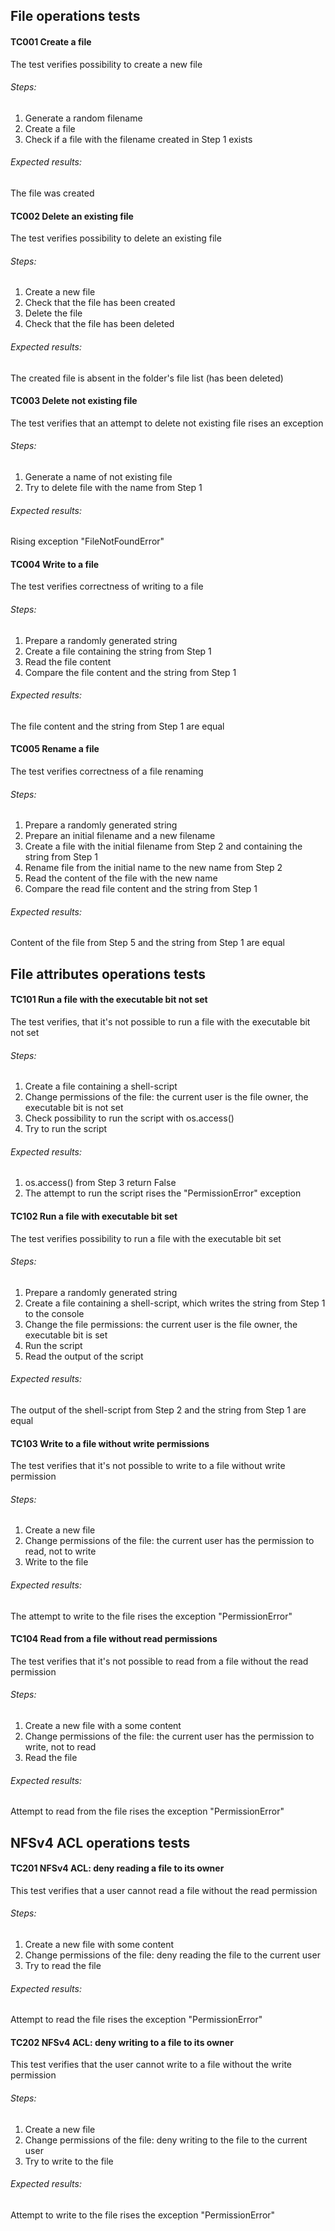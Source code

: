 ## File operations tests


#### TC001 Create a file

The test verifies possibility to create a new file

###### Steps:
1. Generate a random filename
2. Create a file
3. Check if a file with the filename created in Step 1 exists

###### Expected results:
The file was created


#### TC002 Delete an existing file

The test verifies possibility to delete an existing file

###### Steps:
1. Create a new file
2. Check that the file has been created
3. Delete the file
4. Check that the file has been deleted

###### Expected results:
The created file is absent in the folder's file list (has been deleted)


#### TC003 Delete not existing file

The test verifies that an attempt to delete not existing file rises an exception

###### Steps:
1. Generate a name of not existing file
2. Try to delete file with the name from Step 1

###### Expected results:
Rising exception "FileNotFoundError"


#### TC004 Write to a file

The test verifies correctness of writing to a file

###### Steps:
1. Prepare a randomly generated string
2. Create a file containing the string from Step 1
3. Read the file content
4. Compare the file content and the string from Step 1

###### Expected results:
The file content and the string from Step 1 are equal

#### TC005 Rename a file

The test verifies correctness of a file renaming

###### Steps:
1. Prepare a randomly generated string
2. Prepare an initial filename and a new filename
3. Create a file with the initial filename from Step 2 and containing the string from Step 1
4. Rename file from the initial name to the new name from Step 2
5. Read the content of the file with the new name
6. Compare the read file content and the string from Step 1

###### Expected results:
Content of the file from Step 5 and the string from Step 1 are equal


## File attributes operations tests

#### TC101 Run a file with the executable bit not set

The test verifies, that it's not possible to run a file with the executable bit not set

###### Steps:
1. Create a file containing a shell-script
2. Change permissions of the file: the current user is the file owner, the executable bit is not set
3. Check possibility to run the script with os.access()
4. Try to run the script

###### Expected results:
1. os.access() from Step 3 return False
2. The attempt to run the script rises the "PermissionError" exception


#### TC102 Run a file with executable bit set

The test verifies possibility to run a file with the executable bit set

###### Steps:
1. Prepare a randomly generated string
2. Create a file containing a shell-script, which writes the string from Step 1 to the console
3. Change the file permissions: the current user is the file owner, the executable bit is set
4. Run the script
5. Read the output of the script

###### Expected results:
The output of the shell-script from Step 2 and the string from Step 1 are equal


#### TC103 Write to a file without write permissions

The test verifies that it's not possible to write to a file without write permission

###### Steps:
1. Create a new file
2. Change permissions of the file: the current user has the permission to read, not to write
3. Write to the file

###### Expected results:
The attempt to write to the file rises the exception "PermissionError"


#### TC104 Read from a file without read permissions

The test verifies that it's not possible to read from a file without the read permission

###### Steps:
1. Create a new file with a some content
2. Change permissions of the file: the current user has the permission to write, not to read
3. Read the file

###### Expected results:
Attempt to read from the file rises the exception "PermissionError"

## NFSv4 ACL operations tests

#### TC201 NFSv4 ACL: deny reading a file to its owner

This test verifies that a user cannot read a file without the read permission

###### Steps:
1. Create a new file with some content
2. Change permissions of the file: deny reading the file to the current user
3. Try to read the file

###### Expected results:
Attempt to read the file rises the exception "PermissionError"

#### TC202 NFSv4 ACL: deny writing to a file to its owner

This test verifies that the user cannot write to a file without the write permission

###### Steps:
1. Create a new file
2. Change permissions of the file: deny writing to the file to the current user
3. Try to write to the file

###### Expected results:
Attempt to write to the file rises the exception "PermissionError"
